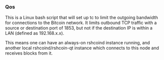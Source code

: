 ### Qos ###

This is a Linux bash script that will set up tc to limit the outgoing bandwidth for connections to the Bitcoin network. It limits outbound TCP traffic with a source or destination port of 1853, but not if the destination IP is within a LAN (defined as 192.168.x.x).

This means one can have an always-on rshcoind instance running, and another local rshcoind/rshcoin-qt instance which connects to this node and receives blocks from it.
